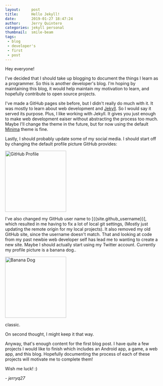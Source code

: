 ```yaml
---
layout:     post
title:      Hello Jekyll!
date:       2019-01-27 18:47:24
author:     Jerry Quintero
categories: jekyll personal
thumbnail:  smile-beam
tags:
 - blog
 - developer's
 - first
 - post
---
```


Hey everyone!

I've decided that I should take up blogging to document the things
I learn as a programmer. So this is another developer's blog. I'm hoping 
by maintaining this blog, it would help maintain my motivation to learn, 
and hopefully contribute to open source projects.

I've made a GitHub pages site before, but I didn't really do much with
it. It was mostly to learn about web development and [Jekyll]. So I would
say it served its purpose. Plus, I like working with Jekyll. It gives
you just enough to make web development eaiser without abstracting the
process too much. Maybe I'll change the theme in the future, but for now
using the default [Minima] theme is fine.

Lastly, I should probably update some of my social media. I should start off
by changing the default profile picture GitHub provides:

<img src="{{ site.images }}/github-default.png" alt="GitHub Profile" height="200" width="200">

I've also changed my GitHub user name to [{{site.github_username}}], 
which resulted in me having to fix a lot of local git settings, (Mostly just 
updating the remote origin for my local projects). It also removed my old GitHub site, 
since the username doesn't match. That and looking at code from my past newbie
web developer self has lead me to wanting to create a new site. Maybe I should 
actually start using my Twitter account. Currently my profile picture is a banana dog..

<a href="https://twitter.com/jerryq27">
    <img src="{{ site.images }}/banana-dog.jpg" alt="Banana Dog" height="200" width="200">
</a>

classic. 

On second thought, I might keep it that way.

Anyway, that's enough content for the first blog post. I have quite a few projects I would
like to finish which includes an Android app, a game, a web app, and this blog. Hopefully
documenting the process of each of these projects will motivate me to complete them!

Wish me luck! :)

  *\- jerryq27*

[Jekyll]:   https://jekyllrb.com/
[jerryq27]: https://github.com/jerryq27
[Minima]:   https://github.com/jekyll/minima
<!-- [GitHub Profile]: {{site.baseurl}}/jprojects/assets/img/github-default.png
[Banana Dog]: {{site.baseurl}}/jprojects/assets/img/banana-dog.jpg -->
